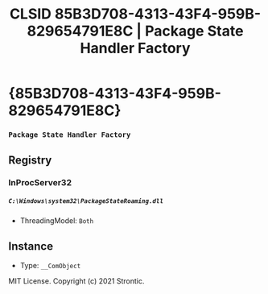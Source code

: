 ﻿---
title: "CLSID 85B3D708-4313-43F4-959B-829654791E8C | Package State Handler Factory"
excerpt: What is COM-Object CLSID 85B3D708-4313-43F4-959B-829654791E8C?
---

# {85B3D708-4313-43F4-959B-829654791E8C}

### `Package State Handler Factory`

## Registry


### InProcServer32

##### `C:\Windows\system32\PackageStateRoaming.dll`
* ThreadingModel: `Both`

## Instance

* Type: `__ComObject`

MIT License. Copyright (c) 2021 Strontic.


